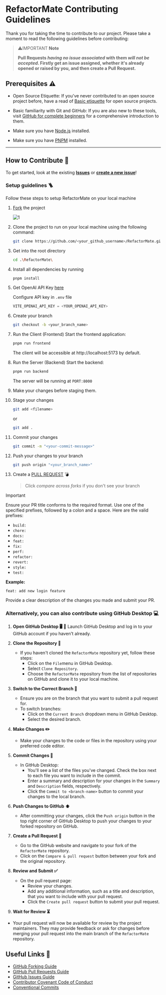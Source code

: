 # RefactorMate Contributing Guidelines

Thank you for taking the time to contribute to our project. Please take a moment to read the following guidelines before contributing:

> ⚠️IMPORTANT **Note**
>
> **Pull Requests _having no issue associated_ with them _will not be accepted_. Firstly get an issue assigned, whether it's already opened or raised by you, and then create a Pull Request.**

## Prerequisites ⚠️

- Open Source Etiquette: If you've never contributed to an open source project before, have a read of [Basic etiquette](https://developer.mozilla.org/en-US/docs/MDN/Community/Open_source_etiquette) for open source projects.

- Basic familiarity with Git and GitHub: If you are also new to these tools, visit [GitHub for complete beginners](https://developer.mozilla.org/en-US/docs/MDN/Contribute/GitHub_beginners) for a comprehensive introduction to them.

- Make sure you have [Node.js](https://nodejs.org/) installed.
- Make sure you have [PNPM]([https://docs.npmjs.com/downloading-and-installing-node-js-and-npm](https://pnpm.io/installation)) installed.

---

## How to Contribute 🤔

To get started, look at the existing [**Issues**](https://github.com/harmeetsingh11/RefactorMate/issues) or [**create a new issue**](https://github.com/harmeetsingh11/RefactorMate/issues/new/choose)!

### Setup guidelines 🪜
Follow these steps to setup RefactorMate on your local machine

1. [Fork](https://github.com/harmeetsingh11/RefactorMate/fork) the project

   ![1](https://github.com/harmeetsingh11/RefactorMate/assets/130365071/7348d460-6fbc-471a-810f-4eddf8718fa9)

3. Clone the project to run on your local machine using the following command:

   ```sh
   git clone https://github.com/<your_github_username>/RefactorMate.git
   ```

4. Get into the root directory

   ```sh
   cd .\RefactorMate\
   ```

5. Install all dependencies by running

   ```sh
   pnpm install
   ```
6. Get OpenAI API Key [here](https://openai.com/product)

    Configure API key in `.env` file 

    ```ts
    VITE_OPENAI_API_KEY = <YOUR_OPENAI_API_KEY>
    ```

7. Create your branch

   ```sh
   git checkout -b <your_branch_name>
   ```

8. Run the Client (Frontend)
    Start the frontend application:

    ```bash
    pnpm run frontend
    ```
    The client will be accessible at http://localhost:5173 by default.


9. Run the Server (Backend)
    Start the backend:

    ```bash
    pnpm run backend
    ```
    The server will be running at `PORT:8000`

10. Make your changes before staging them.

11. Stage your changes

      ```bash
      git add <filename>
      ```
      or

      ```bash
      git add .
      ```

12. Commit your changes

      ```bash
      git commit -m "<your-commit-message>"
      ```

13. Push your changes to your branch

    ```bash
    git push origin "<your_branch_name>"
    ```

14. Create a [PULL REQUEST](https://github.com/harmeetsingh11/RefactorMate/compare) 💣

    > Click _compare across forks_ if you don't see your branch
    
> [!IMPORTANT]
> Ensure your PR title conforms to the required format. Use one of the specified prefixes, followed by a colon and a space. Here are the valid prefixes:
> - `build: `
> - `chore: `
> - `docs: `
> - `feat: `
> - `fix: `
> - `perf: `
> - `refactor: `
> - `revert: `
> - `style: `
> - `test: `
> 
> **Example:**
> ```
> feat: add new login feature
> ```
> Provide a clear description of the changes you made and submit your PR.

### Alternatively, you can also contribute using GitHub Desktop 💻

1. **Open GitHub Desktop 🖥️**
   🚀 Launch GitHub Desktop and log in to your GitHub account if you haven't already.

2. **Clone the Repository 🔄**
   - If you haven't cloned the `RefactorMate` repository yet, follow these steps:
     - Click on the `File`menu in GitHub Desktop.
     - Select `Clone Repository`.
     - Choose the `RefactorMate` repository from the list of repositories on GitHub and clone it to your local machine.

3. **Switch to the Correct Branch 🌿**
   - Ensure you are on the branch that you want to submit a pull request for.
   - To switch branches:
     - Click on the `Current Branch` dropdown menu in GitHub Desktop.
     - Select the desired branch.

4. **Make Changes ✏️**
   - Make your changes to the code or files in the repository using your preferred code editor.

6. **Commit Changes  📝**
   - In GitHub Desktop:
     - You'll see a list of the files you've changed. Check the box next to each file you want to include in the commit.
     - Enter a summary and description for your changes in the `Summary` and `Description` fields, respectively.
     - Click the `Commit to <branch-name>` button to commit your changes to the local branch.

7. **Push Changes to GitHub ⬆️**
   - After committing your changes, click the `Push origin` button in the top right corner of GitHub Desktop to push your changes to your forked repository on GitHub.

8. **Create a Pull Request 📩**
   - Go to the GitHub website and navigate to your fork of the `RefactorMate` repository.
   - Click on the `Compare & pull request` button between your fork and the original repository.

9. **Review and Submit  ✅**
   - On the pull request page:
     - Review your changes.
     - Add any additional information, such as a title and description, that you want to include with your pull request.
     - Click the `Create pull request` button to submit your pull request.

10. **Wait for Review  ⏳**
   - Your pull request will now be available for review by the project maintainers. They may provide feedback or ask for changes before merging your pull request into the main branch of the `RefactorMate` repository.


## Useful Links 🔗

- [GitHub Forking Guide](https://docs.github.com/en/get-started/quickstart/fork-a-repo)
- [GitHub Pull Requests Guide](https://docs.github.com/en/pull-requests/collaborating-with-pull-requests/proposing-changes-to-your-work-with-pull-requests/about-pull-requests)
- [GitHub Issues Guide](https://docs.github.com/en/issues/tracking-your-work-with-issues/about-issues)
- [Contributor Covenant Code of Conduct](https://www.contributor-covenant.org/version/2/1/code_of_conduct/)
- [Conventional Commits](https://www.conventionalcommits.org/en/v1.0.0/)

